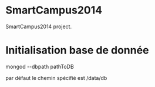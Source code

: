 SmartCampus2014
===============

SmartCampus2014 project.

Initialisation base de donnée
==============================

mongod --dbpath pathToDB 

par défaut le chemin spécifié est /data/db
